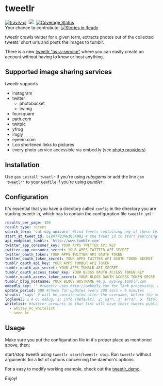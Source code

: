 # tweetlr

<a href="http://travis-ci.org/#!/5v3n/tweetlr">![travis-ci](https://api.travis-ci.org/5v3n/tweetlr.png?branch=master)</a>&nbsp;
<a href="https://codeclimate.com/github/5v3n/tweetlr"><img src="https://codeclimate.com/github/5v3n/tweetlr.png" /></a>&nbsp;
<a href='https://coveralls.io/r/5v3n/tweetlr'><img src='https://coveralls.io/repos/5v3n/tweetlr/badge.png?branch=master' alt='Coverage Status' /></a>
<br/>
Your chance to contrubute: [![Stories in Ready](https://badge.waffle.io/5v3n/tweetlr.png)](http://waffle.io/5v3n/tweetlr)  





tweetlr crawls twitter for a given term, extracts photos out of the collected tweets' short urls and posts the images to tumblr. 

There is a new [tweetlr "as-a-service"](http://tweetlr.5v3n.com) where you can easily create an account without having to know or host anything.

## Supported image sharing services

tweetlr supports

- instagram
- twitter
  - photobucket
  - twimg
- foursquare
- path.com
- twitpic
- yfrog
- imgly
- eyeem.com
- t.co shortened links to pictures
- every photo service accessible via embed.ly (see [photo providers](http://embed.ly/providers))


## Installation

Use `gem install tweetlr` if you're using *rubygems* or add the line `gem 'tweetlr'` to your `Gemfile` if you're using *bundler*.

## Configuration

It's essential that you have a directory called `config` in the directory you are starting tweetlr in, which has to contain the configuration file `tweetlr.yml`:

```yaml
results_per_page: 100
result_type: recent
search_term: 'cat dog unicorn' #find tweets containing any of these terms
start_at_tweet_id: 61847783463854082 # the tweet id to start searching at
api_endpoint_tumblr: 'http://www.tumblr.com'
twitter_app_consumer_key: YOUR APPS TWITTER API KEY
twitter_app_consumer_secret: YOUR APPS TWITTER API SECRET
twitter_oauth_token: YOUR APPS TWITTER API OAUTH TOKEN
twitter_oauth_token_secret: YOUR APPS TWITTER API OAUTH TOKEN SECRET
tumblr_oauth_api_key: YOUR APPS TUMBLR API TOKEN
tumblr_oauth_api_secret: YOUR APPS TUMBLR API SECRET
tumblr_oauth_access_token_key: YOUR BLOGS OAUTH ACCESS TOKEN KEY
tumblr_oauth_access_token_secret: YOUR BLOGS OAUTH ACCESS TOKEN SECRE
tumblr_blog_hostname: YOUR BLOGS HOSTNAME #e.g. myblog.tumblr.com
embedly_key: '' #tweetlr uses http://embedly.com for link processing. a free plan containing an api key is available & recommended to use in order to ensure full support
update_period: 300 #check for updates every 300 secs = 5 minutes
shouts: 'says' # will be concatenated after the username, before the message: @mr_x says: awesome things on a photo!
loglevel: 1 # 0: debug, 1: info (default), 2: warn, 3: error, 5: fatal
whitelist: #twitter accounts in that list will have their tweets published immediately. post from others will be saved as drafts. blank list will publish all tweets immediately
  - whitey_mc_whitelist
  - sven_kr
```

## Usage

Make sure you put the configuration file in it's proper place as mentioned above, then: 

start/stop tweetlr using `tweetlr start`/`tweetlr stop`. Run `tweetlr` without arguments for a list of options concerning the daemon's options.

For a easy to modify working example, check out the [tweetlr_demo](http://github.com/5v3n/tweetlr_demo).

Enjoy!

